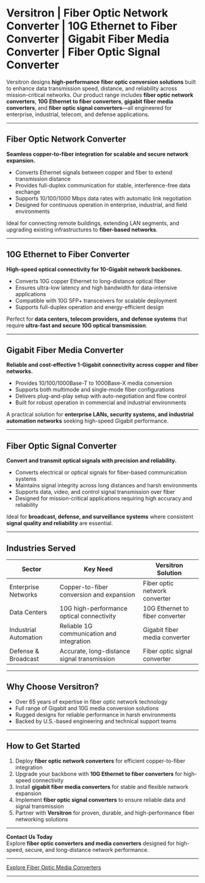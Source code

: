# Versitron | Fiber Optic Network Converter | 10G Ethernet to Fiber Converter | Gigabit Fiber Media Converter | Fiber Optic Signal Converter

Versitron designs **high-performance fiber optic conversion solutions** built to enhance data transmission speed, distance, and reliability across mission-critical networks. Our product range includes **fiber optic network converters**, **10G Ethernet to fiber converters**, **gigabit fiber media converters**, and **fiber optic signal converters**—all engineered for enterprise, industrial, telecom, and defense applications.

---

## Fiber Optic Network Converter

**Seamless copper-to-fiber integration for scalable and secure network expansion.**

- Converts Ethernet signals between copper and fiber to extend transmission distance  
- Provides full-duplex communication for stable, interference-free data exchange  
- Supports 10/100/1000 Mbps data rates with automatic link negotiation  
- Designed for continuous operation in enterprise, industrial, and field environments  

Ideal for connecting remote buildings, extending LAN segments, and upgrading existing infrastructures to **fiber-based networks**.

---

## 10G Ethernet to Fiber Converter

**High-speed optical connectivity for 10-Gigabit network backbones.**

- Converts 10G copper Ethernet to long-distance optical fiber  
- Ensures ultra-low latency and high bandwidth for data-intensive applications  
- Compatible with 10G SFP+ transceivers for scalable deployment  
- Supports full-duplex operation and energy-efficient design  

Perfect for **data centers, telecom providers, and defense systems** that require **ultra-fast and secure 10G optical transmission**.

---

## Gigabit Fiber Media Converter

**Reliable and cost-effective 1-Gigabit connectivity across copper and fiber networks.**

- Provides 10/100/1000Base-T to 1000Base-X media conversion  
- Supports both multimode and single-mode fiber configurations  
- Delivers plug-and-play setup with auto-negotiation and flow control  
- Built for robust operation in commercial and industrial environments  

A practical solution for **enterprise LANs, security systems, and industrial automation networks** seeking high-speed Gigabit performance.

---

## Fiber Optic Signal Converter

**Convert and transmit optical signals with precision and reliability.**

- Converts electrical or optical signals for fiber-based communication systems  
- Maintains signal integrity across long distances and harsh environments  
- Supports data, video, and control signal transmission over fiber  
- Designed for mission-critical applications requiring high accuracy and reliability  

Ideal for **broadcast, defense, and surveillance systems** where consistent **signal quality and reliability** are essential.

---

## Industries Served

| Sector               | Key Need                                    | Versitron Solution                        |
|-----------------------|---------------------------------------------|-------------------------------------------|
| Enterprise Networks   | Copper-to-fiber conversion and expansion    | Fiber optic network converter             |
| Data Centers          | 10G high-performance optical connectivity   | 10G Ethernet to fiber converter           |
| Industrial Automation | Reliable 1G communication and integration   | Gigabit fiber media converter             |
| Defense & Broadcast   | Accurate, long-distance signal transmission | Fiber optic signal converter              |

---

## Why Choose Versitron?

- Over 65 years of expertise in fiber optic network technology  
- Full range of Gigabit and 10G media conversion solutions  
- Rugged designs for reliable performance in harsh environments  
- Backed by U.S.-based engineering and technical support teams  

---

## How to Get Started

1. Deploy **fiber optic network converters** for efficient copper-to-fiber integration  
2. Upgrade your backbone with **10G Ethernet to fiber converters** for high-speed connectivity  
3. Install **gigabit fiber media converters** for stable and flexible network expansion  
4. Implement **fiber optic signal converters** to ensure reliable data and signal transmission  
5. Partner with **Versitron** for proven, durable, and high-performance fiber networking solutions  

---

**Contact Us Today**  
Explore **fiber optic converters and media converters** designed for high-speed, secure, and long-distance network performance.  

---

[Explore Fiber Optic Media Converters](https://www.versitron.com/collections/fiber-optic-media-converters)

---
